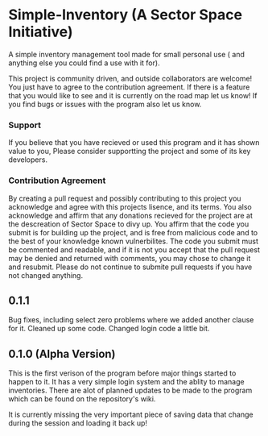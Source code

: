 # Simple-Inventory (A Sector Space Initiative)

A simple inventory management tool made for small personal use ( and anything else you could find a use with it for).  

This project is community driven, and outside collaborators are welcome! You just have to agree to the contribution agreement. If there is a feature that you would like to see and it is currently on the road map let us know! If you find bugs or issues with the program also let us know.

### Support
If you believe that you have recieved or used this program and it has shown value to you, Please consider supportting the project and some of its key developers.

### Contribution Agreement
By creating a pull request and possibly contributing to this project you acknowledge and agree with this projects lisence, and its terms. You also acknowledge and affirm that any donations recieved for the project are at the descreation of Sector Space to divy up. You affirm that the code you submit is for building up the project, and is free from malicious code and to the best of your knowledge known vulnerbilites. The code you submit must be commented and readable, and if it is not you accept that the pull request may be denied and returned with comments, you may chose to change it and resubmit. Please do not continue to submite pull requests if you have not changed anything.

## 0.1.1
Bug fixes, including select zero problems where we added another clause for it. Cleaned up some code. Changed login code a little bit.

## 0.1.0  (Alpha Version)
This is the first verison of the program before major things started to happen to it. It has a very simple login system and the ablity to manage inventories. There are alot of planned updates to be made to the program which can be found on the repository's wiki.  
  
It is currently missing the very important piece of saving data that change during the session and loading it back up!
